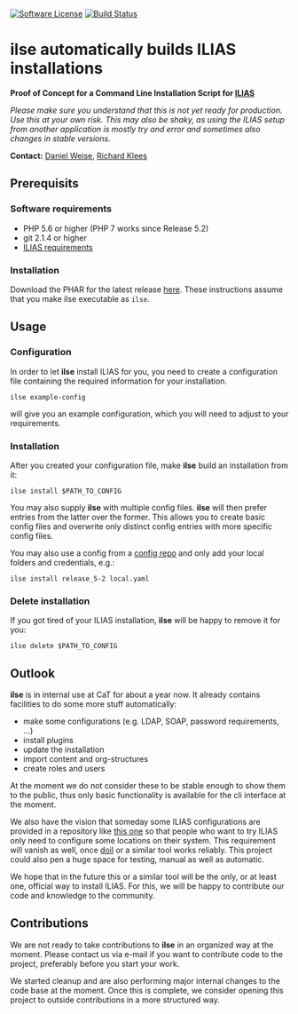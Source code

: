 [![Software License](https://img.shields.io/aur/license/yaourt.svg?style=round-square)](LICENSE.md)
[![Build Status](https://travis-ci.com/conceptsandtraining/ilias-tool-ilse.svg?token=S5A6thmo2LVbsWtZHFUA&branch=master)](https://travis-ci.com/conceptsandtraining/ilias-tool-ilse)

# **ilse** automatically builds ILIAS installations
**Proof of Concept for a Command Line Installation Script for [ILIAS](https://github.com/ILIAS-eLearning/ILIAS)**

*Please make sure you understand that this is not yet ready for production. Use this
at your own risk. This may also be shaky, as using the ILIAS setup from another
application is mostly try and error and sometimes also changes in stable versions.*

**Contact:** [Daniel Weise](https://github.com/daniwe4), [Richard Klees](https://github.com/klees)

## Prerequisits

### Software requirements
* PHP 5.6 or higher (PHP 7 works since Release 5.2)
* git 2.1.4 or higher
* [ILIAS requirements](https://github.com/ILIAS-eLearning/ILIAS/blob/trunk/docs/configuration/install.md)

### Installation
Download the PHAR for the latest release [here](https://github.com/conceptsandtraining/ilias-tool-ilse/releases).
These instructions assume that you make ilse executable as `ilse`.

## Usage

### Configuration
In order to let **ilse** install ILIAS for you, you need to create a configuration file
containing the required information for your installation.

```
ilse example-config
```

will give you an example configuration, which you will need to adjust to your requirements.

### Installation
After you created your configuration file, make **ilse** build an installation
from it:

```
ilse install $PATH_TO_CONFIG
```

You may also supply **ilse** with multiple config files. **ilse** will then prefer
entries from the latter over the former. This allows you to create basic config
files and overwrite only distinct config entries with more specific config files.

You may also use a config from a [config repo](https://github.com/conceptsandtraining/ilias-configs/public)
and only add your local folders and credentials, e.g.:

```
ilse install release_5-2 local.yaml
```

### Delete installation
If you got tired of your ILIAS installation, **ilse** will be happy to remove
it for you:

```
ilse delete $PATH_TO_CONFIG
```

## Outlook
**ilse** is in internal use at CaT for about a year now. It already contains
facilities to do some more stuff automatically:

* make some configurations (e.g. LDAP, SOAP, password requirements, ...)
* install plugins
* update the installation
* import content and org-structures
* create roles and users

At the moment we do not consider these to be stable enough to show them
to the public, thus only basic functionality is available for the cli interface
at the moment.

We also have the vision that someday some ILIAS configurations are provided
in a repository like [this one](https://github.com/conceptsandtraining/ilias-configs-public)
so that people who want to try ILIAS only need to configure some locations
on their system. This requirement will vanish as well, once [doil](https://github.com/conceptsandtraining/ilias-tool-doil)
or a similar tool works reliably. This project could also pen a huge space
for testing, manual as well as automatic.

We hope that in the future this or a similar tool will be the only, or at least one, 
official way to install ILIAS. 
For this, we will be happy to contribute our code and knowledge to the community.

## Contributions
We are not ready to take contributions to **ilse** in an organized way at the moment.
Please contact us via e-mail if you want to contribute code to the project, preferably
before you start your work.

We started cleanup and are also performing major internal changes to the code base 
at the moment. Once this is complete, we consider opening this project to outside 
contributions in a more structured way.
